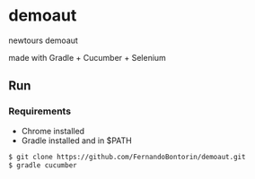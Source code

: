 # demoaut
newtours demoaut

made with Gradle + Cucumber + Selenium


## Run
### Requirements
* Chrome installed
* Gradle installed and in $PATH

```bash
$ git clone https://github.com/FernandoBontorin/demoaut.git
$ gradle cucumber
```
